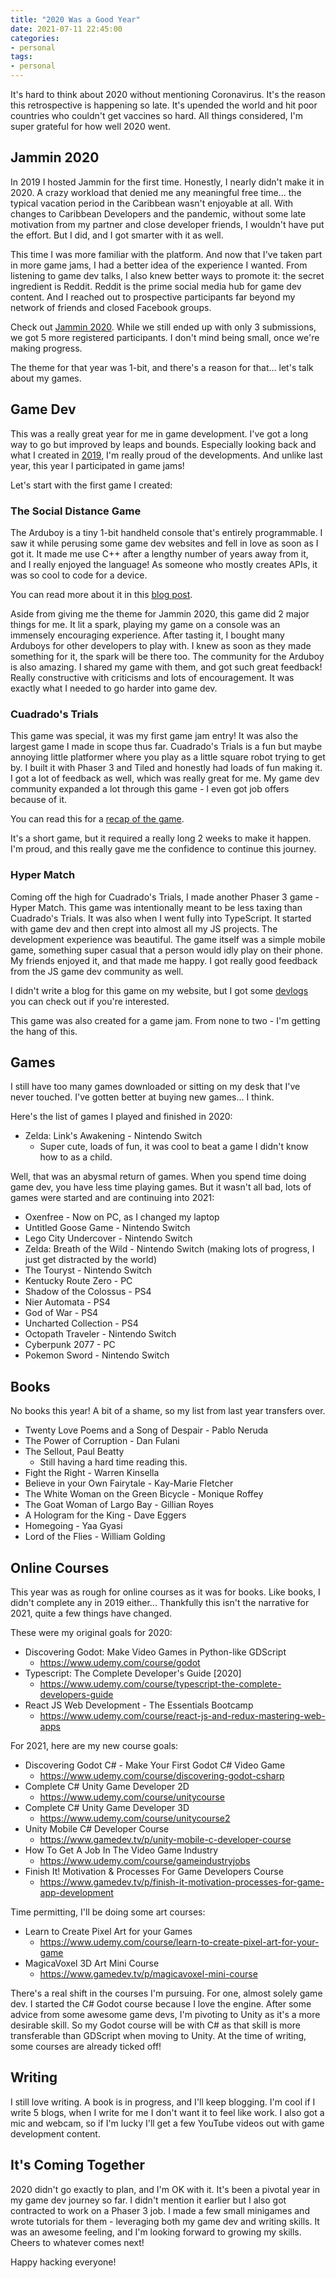 ```yaml
---
title: "2020 Was a Good Year"
date: 2021-07-11 22:45:00
categories:
- personal
tags:
- personal
---
```


It's hard to think about 2020 without mentioning Coronavirus. It's the reason this retrospective is happening so late. It's upended the world and hit poor countries who couldn't get vaccines so hard. All things considered, I'm super grateful for how well 2020 went.

## Jammin 2020

In 2019 I hosted Jammin for the first time. Honestly, I nearly didn't make it in 2020. A crazy workload that denied me any meaningful free time... the typical vacation period in the Caribbean wasn't enjoyable at all. With changes to Caribbean Developers and the pandemic, without some late motivation from my partner and close developer friends, I wouldn't have put the effort. But I did, and I got smarter with it as well.

This time I was more familiar with the platform. And now that I've taken part in more game jams, I had a better idea of the experience I wanted. From listening to game dev talks, I also knew better ways to promote it: the secret ingredient is Reddit. Reddit is the prime social media hub for game dev content. And I reached out to prospective participants far beyond my network of friends and closed Facebook groups.

Check out [Jammin 2020](https://itch.io/jam/jammin-2020). While we still ended up with only 3 submissions, we got 5 more registered participants. I don't mind being small, once we're making progress.

The theme for that year was 1-bit, and there's a reason for that... let's talk about my games.

## Game Dev

This was a really great year for me in game development. I've got a long way to go but improved by leaps and bounds. Especially looking back and what I created in [2019](/blog/2020/01/01/2019-was-a-good-year), I'm really proud of the developments. And unlike last year, this year I participated in game jams!

Let's start with the first game I created:

### The Social Distance Game

The Arduboy is a tiny 1-bit handheld console that's entirely programmable. I saw it while perusing some game dev websites and fell in love as soon as I got it. It made me use C++ after a lengthy number of years away from it, and I really enjoyed the language! As someone who mostly creates APIs, it was so cool to code for a device.

You can read more about it in this [blog post](/blog/2020/04/13/my-first-arduboy-game-the-social-distance-game).

Aside from giving me the theme for Jammin 2020, this game did 2 major things for me. It lit a spark, playing my game on a console was an immensely encouraging experience. After tasting it, I bought many Arduboys for other developers to play with. I knew as soon as they made something for it, the spark will be there too. The community for the Arduboy is also amazing. I shared my game with them, and got such great feedback! Really constructive with criticisms and lots of encouragement. It was exactly what I needed to go harder into game dev.

### Cuadrado's Trials

This game was special, it was my first game jam entry! It was also the largest game I made in scope thus far. Cuadrado's Trials is a fun but maybe annoying little platformer where you play as a little square robot trying to get by. I built it with Phaser 3 and Tiled and honestly had loads of fun making it. I got a lot of feedback as well, which was really great for me. My game dev community expanded a lot through this game \- I even got job offers because of it.

You can read this for a [recap of the game](/blog/2020/10/20/cuadradros-trails-an-overdue-recap).

It's a short game, but it required a really long 2 weeks to make it happen. I'm proud, and this really gave me the confidence to continue this journey.

### Hyper Match

Coming off the high for Cuadrado's Trials, I made another Phaser 3 game \- Hyper Match. This game was intentionally meant to be less taxing than Cuadrado's Trials. It was also when I went fully into TypeScript. It started with game dev and then crept into almost all my JS projects. The development experience was beautiful. The game itself was a simple mobile game, something super casual that a person would idly play on their phone. My friends enjoyed it, and that made me happy. I got really good feedback from the JS game dev community as well.

I didn't write a blog for this game on my website, but I got some [devlogs](https://itch.io/dashboard/game/788327/devlog) you can check out if you're interested.

This game was also created for a game jam. From none to two \- I'm getting the hang of this.

## Games

I still have too many games downloaded or sitting on my desk that I've never touched. I've gotten better at buying new games... I think.

Here's the list of games I played and finished in 2020:

* Zelda: Link's Awakening \- Nintendo Switch
  * Super cute, loads of fun, it was cool to beat a game I didn't know how to as a child.

Well, that was an abysmal return of games. When you spend time doing game dev, you have less time playing games. But it wasn't all bad, lots of games were started and are continuing into 2021:

* Oxenfree \- Now on PC, as I changed my laptop
* Untitled Goose Game \- Nintendo Switch
* Lego City Undercover \- Nintendo Switch
* Zelda: Breath of the Wild \- Nintendo Switch (making lots of progress, I just get distracted by the world)
* The Touryst \- Nintendo Switch
* Kentucky Route Zero \- PC
* Shadow of the Colossus \- PS4
* Nier Automata \- PS4
* God of War \- PS4
* Uncharted Collection \- PS4
* Octopath Traveler \- Nintendo Switch
* Cyberpunk 2077 \- PC
* Pokemon Sword \- Nintendo Switch

## Books

No books this year! A bit of a shame, so my list from last year transfers over.

* Twenty Love Poems and a Song of Despair \- Pablo Neruda
* The Power of Corruption \- Dan Fulani
* The Sellout, Paul Beatty
  * Still having a hard time reading this.
* Fight the Right \- Warren Kinsella
* Believe in your Own Fairytale \- Kay-Marie Fletcher
* The White Woman on the Green Bicycle \- Monique Roffey
* The Goat Woman of Largo Bay \- Gillian Royes
* A Hologram for the King \- Dave Eggers
* Homegoing \- Yaa Gyasi
* Lord of the Flies \- William Golding

## Online Courses

This year was as rough for online courses as it was for books. Like books, I didn't complete any in 2019 either... Thankfully this isn't the narrative for 2021, quite a few things have changed.

These were my original goals for 2020:

* Discovering Godot: Make Video Games in Python-like GDScript
  * https://www.udemy.com/course/godot
* Typescript: The Complete Developer's Guide [2020]
  * https://www.udemy.com/course/typescript-the-complete-developers-guide
* React JS Web Development \- The Essentials Bootcamp
  * https://www.udemy.com/course/react-js-and-redux-mastering-web-apps

For 2021, here are my new course goals:

* Discovering Godot C# - Make Your First Godot C# Video Game
  * https://www.udemy.com/course/discovering-godot-csharp
* Complete C# Unity Game Developer 2D
  * https://www.udemy.com/course/unitycourse
* Complete C# Unity Game Developer 3D
  * https://www.udemy.com/course/unitycourse2
* Unity Mobile C# Developer Course
  * https://www.gamedev.tv/p/unity-mobile-c-developer-course
* How To Get A Job In The Video Game Industry
  * https://www.udemy.com/course/gameindustryjobs
* Finish It! Motivation & Processes For Game Developers Course
  * https://www.gamedev.tv/p/finish-it-motivation-processes-for-game-app-development

Time permitting, I'll be doing some art courses:

* Learn to Create Pixel Art for your Games
  * https://www.udemy.com/course/learn-to-create-pixel-art-for-your-game
* MagicaVoxel 3D Art Mini Course
  * https://www.gamedev.tv/p/magicavoxel-mini-course

There's a real shift in the courses I'm pursuing. For one, almost solely game dev. I started the C# Godot course because I love the engine. After some advice from some awesome game devs, I'm pivoting to Unity as it's a more desirable skill. So my Godot course will be with C# as that skill is more transferable than GDScript when moving to Unity. At the time of writing, some courses are already ticked off!

## Writing

I still love writing. A book is in progress, and I'll keep blogging. I'm cool if I write 5 blogs, when I write for me I don't want it to feel like work. I also got a mic and webcam, so if I'm lucky I'll get a few YouTube videos out with game development content.

## It's Coming Together

2020 didn't go exactly to plan, and I'm OK with it. It's been a pivotal year in my game dev journey so far. I didn't mention it earlier but I also got contracted to work on a Phaser 3 job. I made a few small minigames and wrote tutorials for them \- leveraging both my game dev and writing skills. It was an awesome feeling, and I'm looking forward to growing my skills. Cheers to whatever comes next!

Happy hacking everyone!
